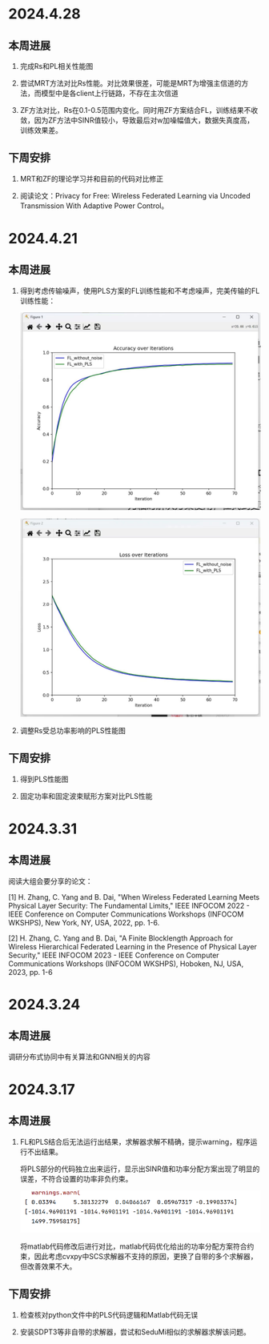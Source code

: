 # 2024.4.28
## 本周进展

1. 完成Rs和PL相关性能图

2. 尝试MRT方法对比Rs性能。对比效果很差，可能是MRT为增强主信道的方法，而模型中是各client上行链路，不存在主次信道

3. ZF方法对比，Rs在0.1-0.5范围内变化。同时用ZF方案结合FL，训练结果不收敛，因为ZF方法中SINR值较小，导致最后对w加噪幅值大，数据失真度高，训练效果差。

## 下周安排

1. MRT和ZF的理论学习并和目前的代码对比修正

2. 阅读论文：Privacy for Free: Wireless Federated Learning via Uncoded Transmission With Adaptive Power Control。

# 2024.4.21
## 本周进展

1. 得到考虑传输噪声，使用PLS方案的FL训练性能和不考虑噪声，完美传输的FL训练性能：

   ![image](./github/2.jpg)

   ![image](./github/3.jpg)

2. 调整Rs受总功率影响的PLS性能图

## 下周安排

1. 得到PLS性能图

2. 固定功率和固定波束赋形方案对比PLS性能

# 2024.3.31
## 本周进展

阅读大组会要分享的论文：

[1] H. Zhang, C. Yang and B. Dai, "When Wireless Federated Learning Meets Physical Layer Security: The Fundamental Limits," IEEE INFOCOM 2022 - IEEE Conference on Computer Communications Workshops (INFOCOM WKSHPS), New York, NY, USA, 2022, pp. 1-6.

[2] H. Zhang, C. Yang and B. Dai, "A Finite Blocklength Approach for Wireless Hierarchical Federated Learning in the Presence of Physical Layer Security," IEEE INFOCOM 2023 - IEEE Conference on Computer Communications Workshops (INFOCOM WKSHPS), Hoboken, NJ, USA, 2023, pp. 1-6


# 2024.3.24
## 本周进展

调研分布式协同中有关算法和GNN相关的内容
   

# 2024.3.17
## 本周进展
1. FL和PLS结合后无法运行出结果，求解器求解不精确，提示warning，程序运行不出结果。
  
   将PLS部分的代码独立出来运行，显示出SINR值和功率分配方案出现了明显的误差，不符合设置的功率非负约束。

   ![image](./github/1.png)

   将matlab代码修改后进行对比，matlab代码优化给出的功率分配方案符合约束，因此考虑cvxpy中SCS求解器不支持的原因，更换了自带的多个求解器，但改善效果不大。
   
## 下周安排
1. 检查核对python文件中的PLS代码逻辑和Matlab代码无误
   
2. 安装SDPT3等非自带的求解器，尝试和SeduMi相似的求解器求解该问题。
